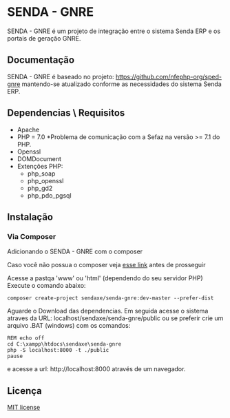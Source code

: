 # SENDA - GNRE

SENDA - GNRE é um projeto de integração entre o sistema Senda ERP e os portais de geração GNRE.

## Documentação
SENDA - GNRE é baseado no projeto: https://github.com/nfephp-org/sped-gnre mantendo-se atualizado conforme as necessidades do sistema Senda ERP.

## Dependencias \ Requisitos
- Apache
- PHP = 7.0 *Problema de comunicação com a Sefaz na versão >= 7.1 do PHP.
- Openssl
- DOMDocument
- Extenções PHP:
  - php_soap
  - php_openssl
  - php_gd2
  - php_pdo_pgsql


## Instalação
### Via Composer

Adicionando o SENDA - GNRE com o composer

Caso você não possua o composer veja [esse link](https://getcomposer.org/doc/01-basic-usage.md) antes de prosseguir

Acesse a pastqa 'www' ou 'html' (dependendo do seu servidor PHP)
Execute o comando abaixo:
``` terminal
composer create-project sendaxe/senda-gnre:dev-master --prefer-dist
```
Aguarde o Download das dependencias.
Em seguida acesse o sistema atraves da URL: localhost/sendaxe/senda-gnre/public ou se preferir crie um arquivo .BAT (windows) com os comandos:
``` terminal
REM echo off
cd C:\xampp\htdocs\sendaxe\senda-gnre
php -S localhost:8000 -t ./public
pause
```
e acesse a url: http://localhost:8000 através de um navegador.


## Licença
[MIT license](http://opensource.org/licenses/MIT)

